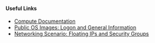 #### Useful Links
* [Compute Documentation](#{@sap_docu_url}docs/customer/compute/)
* [Public OS Images: Logon and General Information](#{@sap_docu_url}docs/customer/compute/os-image/#list-of-public-images)
* [Networking Scenario: Floating IPs and Security Groups](#{@sap_docu_url}docs/customer/networking/networks/security-groups/network-secgroup-design/)
